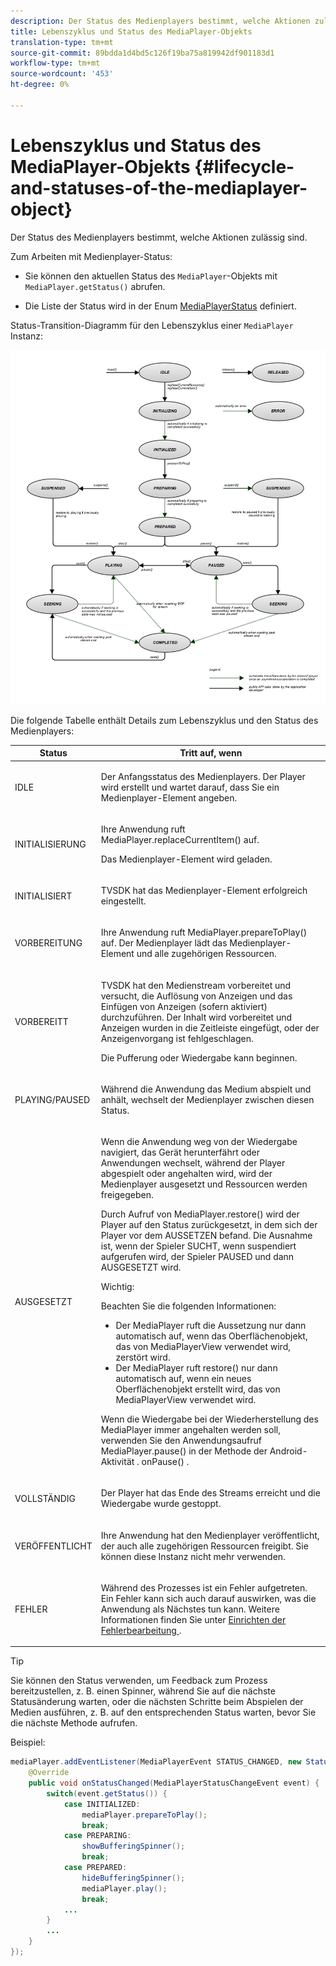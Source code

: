```yaml
---
description: Der Status des Medienplayers bestimmt, welche Aktionen zulässig sind.
title: Lebenszyklus und Status des MediaPlayer-Objekts
translation-type: tm+mt
source-git-commit: 89bdda1d4bd5c126f19ba75a819942df901183d1
workflow-type: tm+mt
source-wordcount: '453'
ht-degree: 0%

---
```



# Lebenszyklus und Status des MediaPlayer-Objekts {#lifecycle-and-statuses-of-the-mediaplayer-object}

Der Status des Medienplayers bestimmt, welche Aktionen zulässig sind.

Zum Arbeiten mit Medienplayer-Status:

* Sie können den aktuellen Status des `MediaPlayer`-Objekts mit `MediaPlayer.getStatus()` abrufen.

* Die Liste der Status wird in der Enum [MediaPlayerStatus](https://help.adobe.com/en_US/primetime/api/psdk/javadoc_2.7/com/adobe/mediacore/MediaPlayerStatus.html) definiert.

Status-Transition-Diagramm für den Lebenszyklus einer `MediaPlayer` Instanz:
<!--<a id="fig_A6425F24C7734DC681D992859D2A6743"></a>-->

![](assets/media_player_statuses.png)

Die folgende Tabelle enthält Details zum Lebenszyklus und den Status des Medienplayers:

<table id="table_82757A0043EB4AACA474E6B30326A6B7"> 
 <thead> 
  <tr> 
   <th colname="col1" class="entry"> Status </th> 
   <th colname="col2" class="entry"> Tritt auf, wenn </th> 
  </tr> 
 </thead>
 <tbody> 
  <tr> 
   <td colname="col1"> IDLE </td> 
   <td colname="col2"> <p>Der Anfangsstatus des Medienplayers. Der Player wird erstellt und wartet darauf, dass Sie ein Medienplayer-Element angeben. </p> </td> 
  </tr> 
  <tr> 
   <td colname="col1"> INITIALISIERUNG </td> 
   <td colname="col2"> <p>Ihre Anwendung ruft <span class="codeph"> MediaPlayer.replaceCurrentItem() </span> auf. </p> <p>Das Medienplayer-Element wird geladen. </p> </td> 
  </tr> 
  <tr> 
   <td colname="col1"> INITIALISIERT </td> 
   <td colname="col2"> <p>TVSDK hat das Medienplayer-Element erfolgreich eingestellt. </p> </td> 
  </tr> 
  <tr> 
   <td colname="col1"> VORBEREITUNG </td> 
   <td colname="col2"> <p>Ihre Anwendung ruft <span class="codeph"> MediaPlayer.prepareToPlay() </span> auf. Der Medienplayer lädt das Medienplayer-Element und alle zugehörigen Ressourcen. </p> </td> 
  </tr> 
  <tr> 
   <td colname="col1"> VORBEREITT </td> 
   <td colname="col2"> <p>TVSDK hat den Medienstream vorbereitet und versucht, die Auflösung von Anzeigen und das Einfügen von Anzeigen (sofern aktiviert) durchzuführen. Der Inhalt wird vorbereitet und Anzeigen wurden in die Zeitleiste eingefügt, oder der Anzeigenvorgang ist fehlgeschlagen. </p> <p>Die Pufferung oder Wiedergabe kann beginnen. </p> </td> 
  </tr> 
  <tr> 
   <td colname="col1"> PLAYING/PAUSED </td> 
   <td colname="col2"> <p>Während die Anwendung das Medium abspielt und anhält, wechselt der Medienplayer zwischen diesen Status. </p> </td> 
  </tr> 
  <tr> 
   <td colname="col1"> AUSGESETZT </td> 
   <td colname="col2"> <p>Wenn die Anwendung weg von der Wiedergabe navigiert, das Gerät herunterfährt oder Anwendungen wechselt, während der Player abgespielt oder angehalten wird, wird der Medienplayer ausgesetzt und Ressourcen werden freigegeben. </p> <p>Durch Aufruf von <span class="codeph"> MediaPlayer.restore() </span> wird der Player auf den Status zurückgesetzt, in dem sich der Player vor dem AUSSETZEN befand. Die Ausnahme ist, wenn der Spieler SUCHT, wenn suspendiert aufgerufen wird, der Spieler PAUSED und dann AUSGESETZT wird. </p> <p>Wichtig:  <p>Beachten Sie die folgenden Informationen: 
      <ul id="ul_1B21668994D1474AAA0BE839E0D69B00"> 
       <li id="li_08459A3AB03C45588D73FA162C27A56C">Der <span class="codeph"> MediaPlayer </span> ruft <span class="codeph"> die Aussetzung </span> nur dann automatisch auf, wenn das Oberflächenobjekt, das von <span class="codeph"> MediaPlayerView </span> verwendet wird, zerstört wird. </li> 
       <li id="li_B9926AA2E7B9441490F37D24AE2678A1">Der <span class="codeph"> MediaPlayer </span> ruft <span class="codeph"> restore() </span> nur dann automatisch auf, wenn ein neues Oberflächenobjekt erstellt wird, das von <span class="codeph"> MediaPlayerView </span> verwendet wird. </li> 
      </ul> </p> </p> <p>Wenn die Wiedergabe bei der Wiederherstellung des MediaPlayer immer angehalten werden soll, verwenden Sie den Anwendungsaufruf <span class="codeph"> MediaPlayer.pause() </span> in der Methode <span class="codeph"> der Android-Aktivität </span>. onPause() . </p> </td> 
  </tr> 
  <tr> 
   <td colname="col1"> VOLLSTÄNDIG </td> 
   <td colname="col2"> <p>Der Player hat das Ende des Streams erreicht und die Wiedergabe wurde gestoppt. </p> </td> 
  </tr> 
  <tr> 
   <td colname="col1"> VERÖFFENTLICHT </td> 
   <td colname="col2"> <p>Ihre Anwendung hat den Medienplayer veröffentlicht, der auch alle zugehörigen Ressourcen freigibt. Sie können diese Instanz nicht mehr verwenden. </p> </td> 
  </tr> 
  <tr> 
   <td colname="col1"> FEHLER </td> 
   <td colname="col2"> <p>Während des Prozesses ist ein Fehler aufgetreten. Ein Fehler kann sich auch darauf auswirken, was die Anwendung als Nächstes tun kann. Weitere Informationen finden Sie unter <a href="../../../tvsdk-2.7-for-android/content-playback-options/t-psdk-android-2.7-error-handling-set-up.md#set-up-error-handling" format="dita" scope="local"> Einrichten der Fehlerbearbeitung </a>. </p> </td> 
  </tr> 
 </tbody> 
</table>

>[!TIP]
>
>Sie können den Status verwenden, um Feedback zum Prozess bereitzustellen, z. B. einen Spinner, während Sie auf die nächste Statusänderung warten, oder die nächsten Schritte beim Abspielen der Medien ausführen, z. B. auf den entsprechenden Status warten, bevor Sie die nächste Methode aufrufen.

Beispiel:

```java
mediaPlayer.addEventListener(MediaPlayerEvent STATUS_CHANGED, new StatusChangeEventListener() { 
    @Override  
    public void onStatusChanged(MediaPlayerStatusChangeEvent event) { 
        switch(event.getStatus()) { 
            case INITIALIZED: 
                mediaPlayer.prepareToPlay(); 
                break; 
            case PREPARING: 
                showBufferingSpinner(); 
                break; 
            case PREPARED: 
                hideBufferingSpinner(); 
                mediaPlayer.play(); 
                break; 
            ...                
        } 
        ... 
    } 
}); 
```

